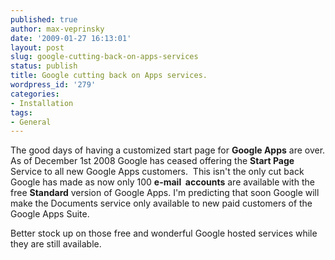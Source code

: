 ```yaml
---
published: true
author: max-veprinsky
date: '2009-01-27 16:13:01'
layout: post
slug: google-cutting-back-on-apps-services
status: publish
title: Google cutting back on Apps services.
wordpress_id: '279'
categories:
- Installation
tags:
- General
---
```


The good days of having a customized start page for **Google Apps** are over. As of December 1st 2008 Google has ceased offering the **Start Page** Service to all new Google Apps customers.  This isn't the only cut back Google has made as now only 100 **e-mail  accounts** are available with the free **Standard** version of Google Apps. I'm predicting that soon Google will make the Documents service only available to new paid customers of the Google Apps Suite.

Better stock up on those free and wonderful Google hosted services while they are still available.
